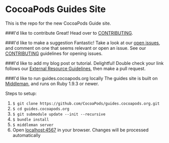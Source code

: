 CocoaPods Guides Site
==========

This is the repo for the new CocoaPods Guide site.

###I'd like to contribute
Great! Head over to [CONTRIBUTING](CONTRIBUTING.md).

###I'd like to make a suggestion
Fantastic! Take a look at our [open issues](https://github.com/CocoaPods/guides.cocoapods.org/issues), and comment on one that seems relevant or open an issue. See our [CONTRIBUTING](CONTRIBUTING.md) guidelines for opening issues.

###I'd like to add my blog post or tutorial.
Delightful! Double check your link follows our [External Resource Guidelines](CONTRIBUTING.md), then make a pull request.

###I'd like to run guides.cocoapods.org locally
The guides site is built on [Middleman](http://middlemanapp.com), and runs on Ruby 1.9.3 or newer.

Steps to setup:

1. `$ git clone https://github.com/CocoaPods/guides.cocoapods.org.git`
2. `$ cd guides.cocoapods.org`
3. `$ git submodule update --init --recursive`
4. `$ bundle install`
5. `$ middleman server`
6. Open [localhost:4567](http://localhost:4567) in your browser. Changes will be processed automatically
